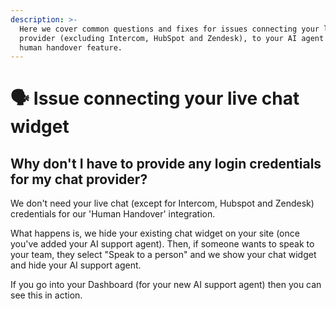 ```yaml
---
description: >-
  Here we cover common questions and fixes for issues connecting your live chat
  provider (excluding Intercom, HubSpot and Zendesk), to your AI agent using our
  human handover feature.
---
```


# 🗣️ Issue connecting your live chat widget

## Why don't I have to provide any login credentials for my chat provider?

We don't need your live chat (except for Intercom, Hubspot and Zendesk) credentials for our 'Human Handover' integration.&#x20;

What happens is, we hide your existing chat widget on your site (once you've added your AI support agent). Then, if someone wants to speak to your team, they select "Speak to a person" and we show your chat widget and hide your AI support agent.

If you go into your Dashboard (for your new AI support agent) then you can see this in action.
